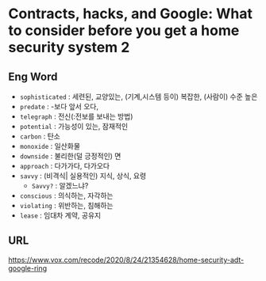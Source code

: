 # Contracts, hacks, and Google: What to consider before you get a home security system 2

## Eng Word

- `sophisticated` : 세련된, 교양있는, (기계,시스템 등이) 복잡한, (사람이) 수준 높은
- `predate` : -보다 앞서 오다,
- `telegraph` : 전신(:전보를 보내는 방법)
- `potential` : 가능성이 있는, 잠재적인
- `carbon` : 탄소
- `monoxide` : 일산화물
- `downside` : 불리한(덜 긍정적인) 면
- `approach` : 다가가다, 다가오다
- `savvy` : (비격식| 실용적인) 지식, 상식, 요령
  - `Savvy?` : 알겠느냐?
- `conscious` : 의식하는, 자각하는
- `violating` : 위반하는, 침해하는
- `lease` : 임대차 계약, 공유지

## URL

<https://www.vox.com/recode/2020/8/24/21354628/home-security-adt-google-ring>
